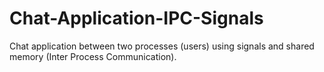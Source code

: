 # Chat-Application-IPC-Signals
Chat application between two processes (users) using signals and shared memory (Inter Process Communication).
